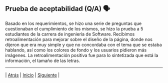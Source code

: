 
## Prueba de aceptabilidad (Q/A) 🗣
Basado en los requerimientos, se hizo una serie de preguntas que cuestionaban el cumplimiento de los mismos, se hizo la prueba
a 5 estudiantes de la carrera de ingeniería de Software.
Recibimos retroalimentación para mejorar sobre el diseño de la página, donde nos dijeron que era muy simple y que no concordaba con el tema
que se estaba hablando, así como los colores de fondo y los usuarios pidieron más imágenes.
La retroalimentación positiva fue para lo sintetizada que está la información, el tamaño de las letras.

-----------------
| [Atrás](https://github.com/Juanca1984/Blockchain/blob/main/Documentaci%C3%B3n/Segunda%20Entrega/M%C3%A9trica.md#descripci%C3%B3n-de-la-m%C3%A9trica-individual-"Atrás") |
[Inicio](https://github.com/Juanca1984/Blockchain/blob/main/Documentaci%C3%B3n/Segunda%20Entrega/Bit%C3%A1cora.md#bit%C3%A1cora- "Inicio") |
[Siguiente]( https://github.com/Juanca1984/Blockchain/blob/main/Documentaci%C3%B3n/Segunda%20Entrega/Requerimientos.md#requerimientos%EF%B8%8F"Siguiente") |


